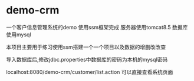 # demo-crm
一个客户信息管理系统的demo
使用ssm框架完成
服务器使用tomcat8.5
数据库使用mysql

本项目主要用于练习使用ssm搭建一个一个项目以及数据的增删改改查

导入数据库后,修改jdbc.properties中数据库的密码为本机的mysql密码

localhost:8080/demo-crm/customer/list.action 可以直接查看系统页面
